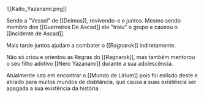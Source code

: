 ![[Kaito_Yazanami.png]]

Sendo a "Vessel"  de [[Deimos]], revivendo-o e juntos.  Mesmo sendo membro dos [[Guerreiros De Ascad]] ele "traiu" o grupo e causou o [[Incidente de Ascad]].

Mais tarde juntos ajudam a combater o [[Ragnarok]] indiretamente.

Não só criou e orientou as Regras do [[Ragnarok]],  mas também mentorou o seu filho adotivo [[Nero Yazanami]] durante a sua adolescência.

Atualmente luta em encontrar o [[Mundo de Lirium]] pois foi exilado deste e atirado para muitos mundos de disbtância, que causa a suas existência ser apagada a sua existência da história.